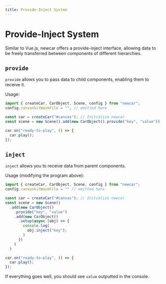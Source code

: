 ```yaml
---
title: Provide-Inject System
---
```


# Provide-Inject System

Similar to Vue.js, newcar offers a provide-inject interface, allowing data to be freely transferred between components of different hierarchies.

## `provide`

`provide` allows you to pass data to child components, enabling them to receive it.

Usage:

```typescript
import { createCar, CarObject, Scene, config } from "newcar";
config.canvaskitWasmFile = ""; // omitted here

const car = createCar("#canvas"); // Initialize newcar
const scene = new Scene().add(new CarObject().provide("key", "value"));

car.on("ready-to-play", () => {
  car.play();
});
```

## `inject`

`inject` allows you to receive data from parent components.

Usage (modifying the program above):

```typescript
import { createCar, CarObject, Scene, config } from "newcar";
config.canvaskitWasmFile = "" // omitted here

const car = createCar("#canvas"); // Initialize newcar
const scene = new Scene()
  .add(new CarObject()
    .provide("key", "value")
    .add(new CarObject()
      .setup(async (obj) => {
        console.log(
          obj.inject("key");
        )
      })
    )
  )

car.on("ready-to-play", () => {
  car.play();
});
```

If everything goes well, you should see `value` outputted in the console.
